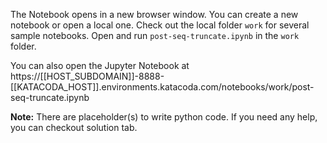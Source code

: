 The Notebook opens in a new browser window. You can create a new notebook or open a local one. Check out the local folder `work` for several sample notebooks. Open and run `post-seq-truncate.ipynb` in the `work` folder.

You can also open the Jupyter Notebook at https://[[HOST_SUBDOMAIN]]-8888-[[KATACODA_HOST]].environments.katacoda.com/notebooks/work/post-seq-truncate.ipynb

**Note:**
There are placeholder(s) to write python code. If you need any help, you can checkout solution tab.